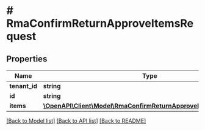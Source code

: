 # # RmaConfirmReturnApproveItemsRequest


## Properties 


Name | Type | Description | Notes
------------ | ------------- | ------------- | -------------
**tenant_id**| **string** |   |
**id**| **string** |   |
**items**| [**\OpenAPI\Client\Model\RmaConfirmReturnApproveItemsRequestItem[]**](RmaConfirmReturnApproveItemsRequestItem.md) |   |


[[Back to Model list]](../../README.md#models) [[Back to API list]](../../README.md#endpoints) [[Back to README]](../../README.md)

